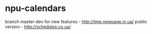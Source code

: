 # npu-calendars
branch master-dev for new features - http://tmp.newpage.in.ua/
public version - http://schedules.co.ua/
